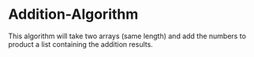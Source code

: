 # Addition-Algorithm

This algorithm will take two arrays (same length) and add the numbers to product a list containing the addition results.
